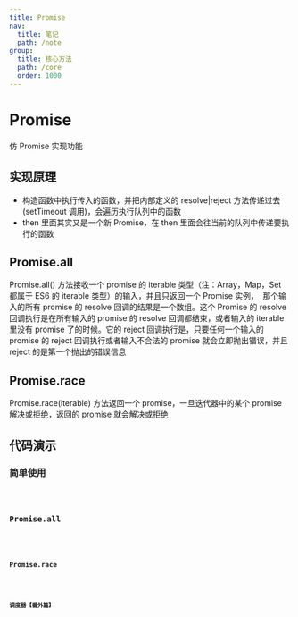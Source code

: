 ```yaml
---
title: Promise
nav:
  title: 笔记
  path: /note
group:
  title: 核心方法
  path: /core
  order: 1000
---
```


# Promise

仿 Promise 实现功能

## 实现原理

- 构造函数中执行传入的函数，并把内部定义的 resolve|reject 方法传递过去(setTimeout 调用)，会遍历执行队列中的函数
- then 里面其实又是一个新 Promise，在 then 里面会往当前的队列中传递要执行的函数

## Promise.all

Promise.all() 方法接收一个 promise 的 iterable 类型（注：Array，Map，Set 都属于 ES6 的 iterable 类型）的输入，并且只返回一个 Promise 实例，  那个输入的所有 promise 的 resolve 回调的结果是一个数组。这个 Promise 的 resolve 回调执行是在所有输入的 promise 的 resolve 回调都结束，或者输入的 iterable 里没有 promise 了的时候。它的 reject 回调执行是，只要任何一个输入的 promise 的 reject 回调执行或者输入不合法的 promise 就会立即抛出错误，并且 reject 的是第一个抛出的错误信息

## Promise.race

Promise.race(iterable) 方法返回一个 promise，一旦迭代器中的某个 promise 解决或拒绝，返回的 promise 就会解决或拒绝

## 代码演示

### 简单使用

<code src="./demo/demo1.tsx" />

### Promise.all

<code src="./demo/demo2.tsx" />

### Promise.race

<code src="./demo/demo3.tsx" />

### 调度器【番外篇】

<code src="./demo/scheduler.tsx" />
